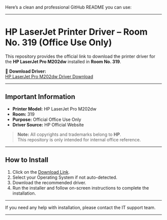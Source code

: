 Here’s a clean and professional GitHub README you can use:

---

# HP LaserJet Printer Driver – Room No. 319 (Office Use Only)

This repository provides the official link to download the printer driver for the **HP LaserJet Pro M202dw** installed in **Room No. 319**.  

🔗 **Download Driver:**  
[HP LaserJet Pro M202dw Driver Download](https://support.hp.com/in-en/drivers/hp-laserjet-pro-m202dw/model/6778283)

---

## Important Information
- **Printer Model:** HP LaserJet Pro M202dw  
- **Room:** 319  
- **Purpose:** Official Office Use Only  
- **Driver Source:** HP Official Website  

> **Note:** All copyrights and trademarks belong to **HP**.  
> This repository is only intended for internal office reference.

---

## How to Install
1. Click on the [Download Link](https://support.hp.com/in-en/drivers/hp-laserjet-pro-m202dw/model/6778283).
2. Select your Operating System if not auto-detected.
3. Download the recommended driver.
4. Run the installer and follow on-screen instructions to complete the installation.

---

If you need any help with installation, please contact the IT support team.

---
